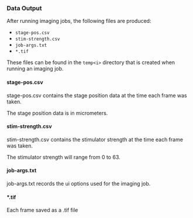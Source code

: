 ### Data Output
After running imaging jobs, the following files are produced:

- ```stage-pos.csv```
- ```stim-strength.csv```
- ```job-args.txt```
- ```*.tif```

These files can be found in the ```temp<i>``` directory that is created when running an imaging job.

#### stage-pos.csv

stage-pos.csv contains the stage position data at the time each frame was taken.

The stage position data is in micrometers.

#### stim-strength.csv

stim-strength.csv contains the stimulator strength at the time each frame was taken.  

The stimulator strength will range from 0 to 63.  

#### job-args.txt

job-args.txt records the ui options used for the imaging job. 

#### *.tif

Each frame saved as a .tif file